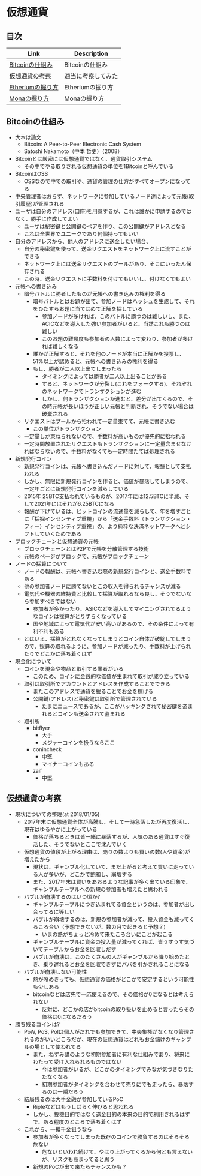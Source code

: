 # 仮想通貨

## 目次
| Link | Description |
| --- | --- |
| [Bitcoinの仕組み](#Bitcoinの仕組み)       | Bitcoinの仕組み    |
| [仮想通貨の考察](#仮想通貨の考察)         | 適当に考察してみた |
| [Etheriumの掘り方](#mining_etherium.md)   | Etheriumの掘り方   |
| [Monaの掘り方](#mining_mona.md)           | Monaの掘り方       |


## Bitcoinの仕組み
* 大本は論文
    * Bitcoin: A Peer-to-Peer Electronic Cash System
    * Satoshi Nakamoto（中本 哲史）（2008）
* Bitcoinとは厳密には仮想通貨ではなく、通貨取引システム
    * その中でやる取りされる仮想通貨の単位を1Bitcoinと呼んでいる
* BitcoinはOSS
    * OSSなので中での取引や、通貨の管理の仕方がすべてオープンになってる
* 中央管理者はおらず、ネットワークに参加しているノード達によって元帳(取引履歴)が管理される
* ユーザは自分のアドレス(口座)を用意するが、これは誰かに申請するのではなく、勝手に作成してよい
    * ユーザは秘密鍵と公開鍵のペアを作り、この公開鍵がアドレスとなる
    * これは全世界でユニークであり何個持ってもいい
* 自分のアドレスから、他人のアドレスに送金したい場合、
    * 自分の秘密鍵を使って、送金リクエストをネットワーク上に流すことができる
    * ネットワーク上には送金リクエストのプールがあり、そこにいったん保存される
    * この時、送金リクエストに手数料を付けてもいいし、付けなくてもよい
* 元帳への書き込み
    * 暗号バトルに勝者したものが元帳への書き込みの権利を得る
        * 暗号バトルとはお題が出て、参加ノードはハッシュを生成して、それをひたすらお題に当てはめて正解を探している
            * 参加ノードが多ければ、このバトルに勝つのは難しいし、また、ACICなどを導入した強い参加者がいると、当然これも勝つのは難しい
            * このお題の難易度も参加者の人数によって変わり、参加者が多ければ難しくなる
        * 誰かが正解すると、それを他のノードが本当に正解かを投票し、51%以上が認めると、元帳への書き込みの権利を得る
        * もし、勝者が二人以上出てしまったら
            * タイミングによっては勝者が二人以上出ることがある
            * すると、ネットワークが分裂し(これをフォークする)、それぞれのネットワークでトランザクションが進む
            * しかし、何トランザクションか進むと、差分が出てくるので、その時元帳が長いほうが正しい元帳と判断され、そうでない場合は破棄される
    * リクエストはプールから拾われて一定量束てて、元帳に書き込む
        * この単位がトランザクション
    * 一定量しか束ねられないので、手数料が高いものが優先的に拾われる
    * 一定時間放置されたリクエストもトランザクションに一定量含ませなければならないので、手数料がなくても一定時間たてば処理される
* 新規発行コイン
    * 新規発行コインは、元帳へ書き込んだノードに対して、報酬として支払われる
    * しかし、無限に新規発行コインを作ると、価値が暴落してしまうので、一定年ごとに新規発行コインを減らしている
    * 2015年 25BTC支払われているものが、2017年には12.5BTCに半減、そして2021年にはそれが6.25BTCになる
    * 報酬が下げているは、ビットコインの流通量を減らして、年を増すごとに「採掘インセンティブ重視」から「送金手数料（トランザクション・フィー）インセンティブ重視」の、より純粋な決済ネットワークへとシフトしていくためである
* ブロックチェーンと仮想通貨の元帳
    * ブロックチェーンとはP2Pで元帳を分散管理する技術
    * 元帳のページがブロックで、元帳がブロックチェーン
* ノードの採算について
    * ノードの報酬は、元帳へ書き込む際の新規発行コインと、送金手数料である
    * 他の参加者ノードに勝てないとこの収入を得られるチャンスが減る
    * 電気代や機器の維持費と比較して採算が取れるなら良し、そうでないなら参加すべきではない
        * 参加者が多かったり、ASICなどを導入してマイニングされてるようなコインは採算がとりずらくなっている
        * 国や地域によって電気代が安い高いがあるので、その条件によって有利不利もある
    * とはいえ、採算がとれなくなってしまうとコイン自体が破綻してしまうので、採算の取れるように、参加ノードが減ったり、手数料が上げられたりでどこかに落ち着くはず
* 現金化について
    * コインを現金や物品と取引する業者がいる
        * このため、コインに金銭的な価値が生まれて取引が成り立っている
    * 取引は取引所でアカウントとアドレスを作成することでできる
        * またこのアドレスで通貨を掘ることでお金を稼げる
        * 公開鍵(アドレス)と秘密鍵は取引所で管理されている
            * たまにニュースであるが、ここがハッキングされて秘密鍵を盗まれるとコインも送金されて盗まれる
    * 取引所
        * bitflyer
            * 大手
            * メジャーコインを扱うならここ
        * conincheck
            * 中堅
            * マイナーコインもある
        * zaif
            * 中堅


## 仮想通貨の考察
* 現状についての整理(at 2018/01/05)
    * 2017年末に仮想通貨全体が高騰し、そして一時急落したが再度復活し、現在はゆるやかに上がっている
        * 価格が落ちるときは皆一緒に暴落するが、人気のある通貨はすぐ復活した、そうでないとここで沈んでいく
    * 仮想通貨の値段が上がる理由は、売りの数よりも買いの数(人や資金)が増えたから
        * 現状は、ギャンブル化していて、まだ上がると考えて買いに走っている人が多いが、どこかで飽和し、崩壊する
        * また、2017年末は買いをあおるような記事が多く出ている印象で、ギャンブルテーブルへの新規の参加者も増えたと思われる
    * バブルが崩壊するのはいつ頃か?
        * ギャンブルテーブルにつぎ込まれてる資金というのは、参加者が出し合ってるに等しい
        * バブルが崩壊するのは、新規の参加者が減って、投入資金も減ってくるころ合い（予想できないが、数カ月で起きると予想？)
            * いまの熱がちょっと冷めて来たころ合いにことが起こる
        * ギャンブルテーブルに資金の投入量が減ってくれば、皆うすうす気づいてテーブルからお金を回収しだす
        * バブルが崩壊は、このたくさんの人がギャンブルから降り始めたとき、乗り遅れるとお金を回収できずにババを引かされることになる
    * バブルが崩壊しない可能性
        * 熱が冷めきっても、仮想通貨の価格がどこかで安定するという可能性も少しある
        * bitcoinなどは店先で一応使えるので、その価格が0になるとは考えられない
            * 反対に、どこかの店がbitcoinの取り扱いを止めると言ったらその価格は0になるだろう
* 勝ち残るコインは?
    * PoW, PoS, PoIは個人がだれでも参加できて、中央集権がなくなり管理されるのがいいところだが、現在の仮想通貨はどれもお金儲けのギャンブルの場として使われてる
        * また、ねずみ講のような初期参加者に有利な仕組みであり、将来にわたって受け入れられるものではない
            * 今は参加者がいるが、どこかのタイミングでみなが気づきなりたたなくなる
            * 初期参加者がタイミングを合わせて売りにでも走ったら、暴落するのは一瞬だろう
    * 結局残るのは大手金融が参加しているPoC
        * Ripleなどはもうしばらく伸びると思われる
        * しかし、投機目的ではなく送金目的の本来の目的で利用されるはずで、ある程度のところで落ち着くはず
    * これから、一攫千金狙うなら
        * 参加者が多くなってしまった既存のコインで勝負するのはそろそろ危ない
            * 危ないといわれ続けて、やはり上がってくるから何とも言えないが、リスクも高まってると思う
        * 新規のPoCが出て来たらチャンスかも？
